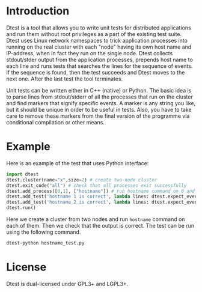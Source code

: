 # Introduction

Dtest is a tool that allows you to write unit tests for distributed
applications and run them without root privileges as a part of the existing
test suite.  Dtest uses Linux network namespaces to trick application processes
into running on the real cluster with each "node" having its own host name and
IP-address, when in fact they run on the single node.  Dtest collects
stdout/stder output from the application processes, prepends host name to each
line and runs tests that searches the lines for the sequence of events. If the
sequence is found, then the test succeeds and Dtest moves to the next one.
After the last test the tool terminates.

Unit tests can be written either in C++ (native) or Python.
The basic idea is to parse lines from stdout/stderr of all the processes that
run on the cluster and find markers that signify specific events. A marker
is any string you like, but it should be unique in order to be useful in tests.
Also, you have to take care to remove these markers from the final version
of the programme via conditional compilation or other means.

# Example

Here is an example of the test that uses Python interface:
```python
import dtest
dtest.cluster(name="x",size=2) # create two-node cluster
dtest.exit_code("all") # check that all processes exit successfully
dtest.add_process([0,1], ["hostname"]) # run hostname command on 0 and 1 nodes
dtest.add_test('hostname 1 is correct', lambda lines: dtest.expect_event_sequence(lines, ['^x1: x1$']))
dtest.add_test('hostname 2 is correct', lambda lines: dtest.expect_event_sequence(lines, ['^x2: x2$']))
dtest.run()
```
Here we create a cluster from two nodes and run `hostname` command on each of them.
Then we check that the output is correct.
The test can be run using the following command.
```bash
dtest-python hostname_test.py
```

# License

Dtest is dual-licensed under GPL3+ and LGPL3+.
